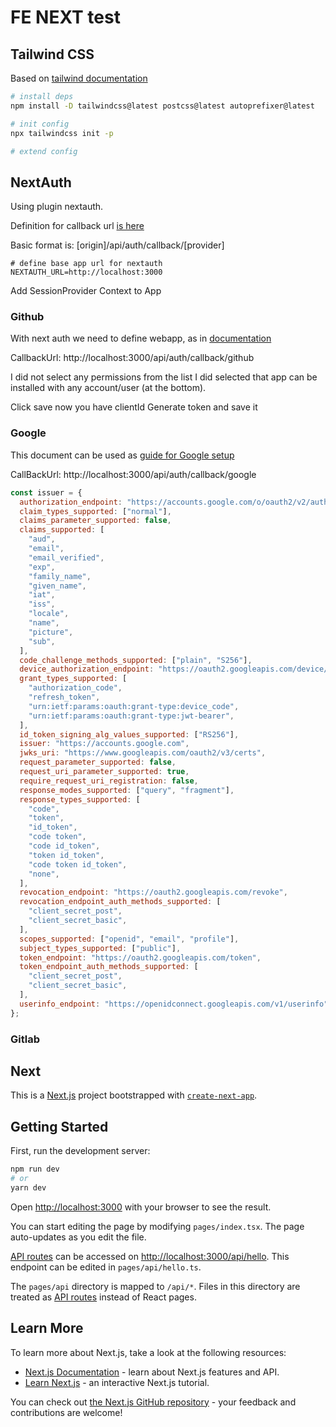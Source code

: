 # FE NEXT test

## Tailwind CSS

Based on [tailwind documentation](https://tailwindcss.com/docs/guides/nextjs)

```bash
# install deps
npm install -D tailwindcss@latest postcss@latest autoprefixer@latest

# init config
npx tailwindcss init -p

# extend config
```

## NextAuth

Using plugin nextauth.

Definition for callback url [is here](https://next-auth.js.org/configuration/providers/oauth-provider)

Basic format is: [origin]/api/auth/callback/[provider]

```env
# define base app url for nextauth
NEXTAUTH_URL=http://localhost:3000
```

Add SessionProvider Context to App

### Github

With next auth we need to define webapp, as in [documentation](https://next-auth.js.org/providers/github)

CallbackUrl: http://localhost:3000/api/auth/callback/github

I did not select any permissions from the list
I did selected that app can be installed with any account/user (at the bottom).

Click save now you have clientId
Generate token and save it

### Google

This document can be used as [guide for Google setup](https://dev.to/ndom91/adding-authentication-to-an-existing-serverless-next-js-app-in-no-time-with-nextauth-js-192h)

CallBackUrl: http://localhost:3000/api/auth/callback/google

```javascript
const issuer = {
  authorization_endpoint: "https://accounts.google.com/o/oauth2/v2/auth",
  claim_types_supported: ["normal"],
  claims_parameter_supported: false,
  claims_supported: [
    "aud",
    "email",
    "email_verified",
    "exp",
    "family_name",
    "given_name",
    "iat",
    "iss",
    "locale",
    "name",
    "picture",
    "sub",
  ],
  code_challenge_methods_supported: ["plain", "S256"],
  device_authorization_endpoint: "https://oauth2.googleapis.com/device/code",
  grant_types_supported: [
    "authorization_code",
    "refresh_token",
    "urn:ietf:params:oauth:grant-type:device_code",
    "urn:ietf:params:oauth:grant-type:jwt-bearer",
  ],
  id_token_signing_alg_values_supported: ["RS256"],
  issuer: "https://accounts.google.com",
  jwks_uri: "https://www.googleapis.com/oauth2/v3/certs",
  request_parameter_supported: false,
  request_uri_parameter_supported: true,
  require_request_uri_registration: false,
  response_modes_supported: ["query", "fragment"],
  response_types_supported: [
    "code",
    "token",
    "id_token",
    "code token",
    "code id_token",
    "token id_token",
    "code token id_token",
    "none",
  ],
  revocation_endpoint: "https://oauth2.googleapis.com/revoke",
  revocation_endpoint_auth_methods_supported: [
    "client_secret_post",
    "client_secret_basic",
  ],
  scopes_supported: ["openid", "email", "profile"],
  subject_types_supported: ["public"],
  token_endpoint: "https://oauth2.googleapis.com/token",
  token_endpoint_auth_methods_supported: [
    "client_secret_post",
    "client_secret_basic",
  ],
  userinfo_endpoint: "https://openidconnect.googleapis.com/v1/userinfo",
};
```

### Gitlab

## Next

This is a [Next.js](https://nextjs.org/) project bootstrapped with [`create-next-app`](https://github.com/vercel/next.js/tree/canary/packages/create-next-app).

## Getting Started

First, run the development server:

```bash
npm run dev
# or
yarn dev
```

Open [http://localhost:3000](http://localhost:3000) with your browser to see the result.

You can start editing the page by modifying `pages/index.tsx`. The page auto-updates as you edit the file.

[API routes](https://nextjs.org/docs/api-routes/introduction) can be accessed on [http://localhost:3000/api/hello](http://localhost:3000/api/hello). This endpoint can be edited in `pages/api/hello.ts`.

The `pages/api` directory is mapped to `/api/*`. Files in this directory are treated as [API routes](https://nextjs.org/docs/api-routes/introduction) instead of React pages.

## Learn More

To learn more about Next.js, take a look at the following resources:

- [Next.js Documentation](https://nextjs.org/docs) - learn about Next.js features and API.
- [Learn Next.js](https://nextjs.org/learn) - an interactive Next.js tutorial.

You can check out [the Next.js GitHub repository](https://github.com/vercel/next.js/) - your feedback and contributions are welcome!
